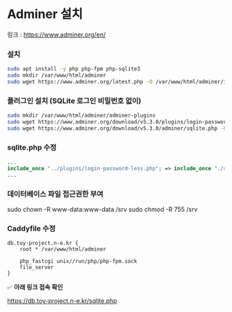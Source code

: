 # Adminer 설치

링크 : https://www.adminer.org/en/

### 설치

```bash
sudo apt install -y php php-fpm php-sqlite3
sudo mkdir /var/www/html/adminer
sudo wget https://www.adminer.org/latest.php -O /var/www/html/adminer/index.php
```

### 플러그인 설치 (SQLite 로그인 비밀번호 없이)

```bash
sudo mkdir /var/www/html/adminer/adminer-plugins
sudo wget https://www.adminer.org/download/v5.3.0/plugins/login-password-less.php -O /var/www/html/adminer/adminer-plugins/login-password-less.php
sudo wget https://www.adminer.org/download/v5.3.0/adminer/sqlite.php -O /var/www/html/adminer/sqlite.php
```

### sqlite.php 수정

```php
...
include_once "../plugins/login-password-less.php"; => include_once "./adminer-plugins/login-password-less.php";
...
```

### 데이터베이스 파일 접근권한 부여

sudo chown -R www-data:www-data /srv
sudo chmod -R 755 /srv

### Caddyfile 수정

```Caddyfile
db.toy-project.n-e.kr {
    root * /var/www/html/adminer

    php_fastcgi unix//run/php/php-fpm.sock
    file_server
}
```

✅ **아래 링크 접속 확인**

https://db.toy-project.n-e.kr/sqlite.php
